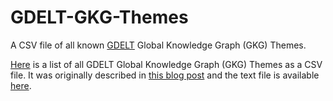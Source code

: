 # GDELT-GKG-Themes
A CSV file of all known [GDELT](https://www.gdeltproject.org/) Global Knowledge Graph (GKG) Themes.

[Here](https://github.com/CatoMinor/GDELT-GKG-Themes/blob/main/GDELT%20THEMES%20LIST.csv) is a list of all GDELT Global Knowledge Graph (GKG) Themes as a CSV file.
It was originally described in [this blog post](https://blog.gdeltproject.org/new-august-2019-gkg-2-0-themes-lookup/) and the text file is available [here](http://data.gdeltproject.org/api/v2/guides/LOOKUP-GKGTHEMES.TXT).

